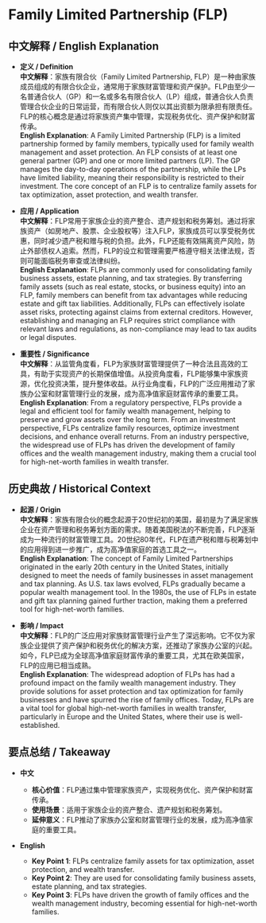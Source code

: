 # Family Limited Partnership (FLP)

## 中文解释 / English Explanation

* **定义 / Definition**  
  **中文解释**：家族有限合伙（Family Limited Partnership, FLP）是一种由家族成员组成的有限合伙企业，通常用于家族财富管理和资产保护。FLP由至少一名普通合伙人（GP）和一名或多名有限合伙人（LP）组成，普通合伙人负责管理合伙企业的日常运营，而有限合伙人则仅以其出资额为限承担有限责任。FLP的核心概念是通过将家族资产集中管理，实现税务优化、资产保护和财富传承。  
  **English Explanation**: A Family Limited Partnership (FLP) is a limited partnership formed by family members, typically used for family wealth management and asset protection. An FLP consists of at least one general partner (GP) and one or more limited partners (LP). The GP manages the day-to-day operations of the partnership, while the LPs have limited liability, meaning their responsibility is restricted to their investment. The core concept of an FLP is to centralize family assets for tax optimization, asset protection, and wealth transfer.

* **应用 / Application**  
  **中文解释**：FLP常用于家族企业的资产整合、遗产规划和税务筹划。通过将家族资产（如房地产、股票、企业股权等）注入FLP，家族成员可以享受税务优惠，同时减少遗产税和赠与税的负担。此外，FLP还能有效隔离资产风险，防止外部债权人追索。然而，FLP的设立和管理需要严格遵守相关法律法规，否则可能面临税务审查或法律纠纷。  
  **English Explanation**: FLPs are commonly used for consolidating family business assets, estate planning, and tax strategies. By transferring family assets (such as real estate, stocks, or business equity) into an FLP, family members can benefit from tax advantages while reducing estate and gift tax liabilities. Additionally, FLPs can effectively isolate asset risks, protecting against claims from external creditors. However, establishing and managing an FLP requires strict compliance with relevant laws and regulations, as non-compliance may lead to tax audits or legal disputes.

* **重要性 / Significance**  
  **中文解释**：从监管角度看，FLP为家族财富管理提供了一种合法且高效的工具，有助于实现资产的长期保值增值。从投资角度看，FLP能够集中家族资源，优化投资决策，提升整体收益。从行业角度看，FLP的广泛应用推动了家族办公室和财富管理行业的发展，成为高净值家庭财富传承的重要工具。  
  **English Explanation**: From a regulatory perspective, FLPs provide a legal and efficient tool for family wealth management, helping to preserve and grow assets over the long term. From an investment perspective, FLPs centralize family resources, optimize investment decisions, and enhance overall returns. From an industry perspective, the widespread use of FLPs has driven the development of family offices and the wealth management industry, making them a crucial tool for high-net-worth families in wealth transfer.

## 历史典故 / Historical Context

* **起源 / Origin**  
  **中文解释**：家族有限合伙的概念起源于20世纪初的美国，最初是为了满足家族企业在资产管理和税务筹划方面的需求。随着美国税法的不断完善，FLP逐渐成为一种流行的财富管理工具。20世纪80年代，FLP在遗产税和赠与税筹划中的应用得到进一步推广，成为高净值家庭的首选工具之一。  
  **English Explanation**: The concept of Family Limited Partnerships originated in the early 20th century in the United States, initially designed to meet the needs of family businesses in asset management and tax planning. As U.S. tax laws evolved, FLPs gradually became a popular wealth management tool. In the 1980s, the use of FLPs in estate and gift tax planning gained further traction, making them a preferred tool for high-net-worth families.

* **影响 / Impact**  
  **中文解释**：FLP的广泛应用对家族财富管理行业产生了深远影响。它不仅为家族企业提供了资产保护和税务优化的解决方案，还推动了家族办公室的兴起。如今，FLP已成为全球高净值家庭财富传承的重要工具，尤其在欧美国家，FLP的应用已相当成熟。  
  **English Explanation**: The widespread adoption of FLPs has had a profound impact on the family wealth management industry. They provide solutions for asset protection and tax optimization for family businesses and have spurred the rise of family offices. Today, FLPs are a vital tool for global high-net-worth families in wealth transfer, particularly in Europe and the United States, where their use is well-established.

## 要点总结 / Takeaway

* **中文**  
  - **核心价值**：FLP通过集中管理家族资产，实现税务优化、资产保护和财富传承。  
  - **使用场景**：适用于家族企业的资产整合、遗产规划和税务筹划。  
  - **延伸意义**：FLP推动了家族办公室和财富管理行业的发展，成为高净值家庭的重要工具。

* **English**  
  - **Key Point 1**: FLPs centralize family assets for tax optimization, asset protection, and wealth transfer.  
  - **Key Point 2**: They are used for consolidating family business assets, estate planning, and tax strategies.  
  - **Key Point 3**: FLPs have driven the growth of family offices and the wealth management industry, becoming essential for high-net-worth families.